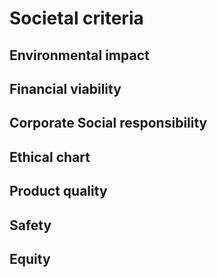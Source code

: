 # Societal criteria

## Environmental impact

## Financial viability

## Corporate Social responsibility

## Ethical chart

## Product quality

## Safety

## Equity

